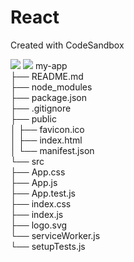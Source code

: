 # React

Created with CodeSandbox

<img src="https://camo.githubusercontent.com/5ebc638bb3e5113c5a87a5462197c35f40f7185ea9940e7723846b6e403f8a6b/68747470733a2f2f6372656174652d72656163742d6170702e6465762f696d672f6c6f676f2e737667">

<img src="https://cdn.jsdelivr.net/gh/facebook/create-react-app@27b42ac7efa018f2541153ab30d63180f5fa39e0/screencast.svg">
my-app<br>
├── README.md <br>
├── node_modules <br>
├── package.json <br>
├── .gitignore <br>
├── public <br>
│ ├── favicon.ico <br>
│ ├── index.html <br>
│ └── manifest.json <br>
└── src <br>
├── App.css <br>
├── App.js <br>
├── App.test.js <br>
├── index.css <br>
├── index.js <br>
├── logo.svg <br>
└── serviceWorker.js <br>
└── setupTests.js <br>
